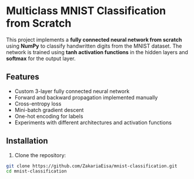 # Multiclass MNIST Classification from Scratch

This project implements a **fully connected neural network from scratch** using **NumPy** to classify handwritten digits from the MNIST dataset. The network is trained using **tanh activation functions** in the hidden layers and **softmax** for the output layer.

## Features

- Custom 3-layer fully connected neural network
- Forward and backward propagation implemented manually
- Cross-entropy loss
- Mini-batch gradient descent
- One-hot encoding for labels
- Experiments with different architectures and activation functions

## Installation

1. Clone the repository:
```bash
git clone https://github.com/ZakariaEisa/mnist-classification.git
cd mnist-classification

